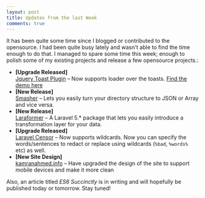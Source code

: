 ```yaml
---
layout: post
title: Updates from the last Week
comments: true
---
```


It has been quite some time since I blogged or contributed to the opensource. I had been quite busy lately and wasn't able to find the time enough to do that. I managed to spare some time this week; enough to polish some of my existing projects and release a few opensource projects.:

- **[Upgrade Released]**<br>
  [Jquery Toast Plugin](http://github.com/kamranahmedse/jquery-toast-plugin) &ndash; Now supports loader over the toasts. [Find the demo here](http://kamranahmed.info)
- **[New Release]**<br>
  [Smasher](https://github.com/kamranahmedse/smasher) &ndash; Lets you easily turn your directory structure to JSON or Array and vice versa.
- **[New Release]**<br>
  [Laraformer](http://github.com/kamranahmedse/laraformer) &ndash; A Laravel 5.* package that lets you easily introduce a transformation layer for your data.
- **[Upgrade Released]**<br>
  [Laravel Censor](http://github.com/kamranahmedse/laravel-censor) &ndash; Now supports wildcards. Now you can specify the words/sentences to redact or replace using wildcards (`%bad`, `%words%` etc) as well.
- **[New Site Design]**<br>
  [kamranahmed.info](http://kamranahmed.info/) &ndash; Have upgraded the design of the site to support mobile devices and make it more clean

Also, an article titled *ES6 Succinctly* is in writing and will hopefully be published today or tomorrow. Stay tuned!
